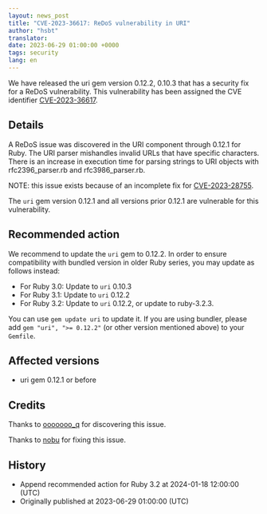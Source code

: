 ```yaml
---
layout: news_post
title: "CVE-2023-36617: ReDoS vulnerability in URI"
author: "hsbt"
translator:
date: 2023-06-29 01:00:00 +0000
tags: security
lang: en
---
```


We have released the uri gem version 0.12.2, 0.10.3 that has a security fix for a ReDoS vulnerability.
This vulnerability has been assigned the CVE identifier [CVE-2023-36617](https://www.cve.org/CVERecord?id=CVE-2023-36617).

## Details

A ReDoS issue was discovered in the URI component through 0.12.1 for Ruby. The URI parser mishandles invalid URLs that have specific characters. There is an increase in execution time for parsing strings to URI objects with rfc2396_parser.rb and rfc3986_parser.rb.

NOTE: this issue exists because of an incomplete fix for [CVE-2023-28755](https://www.ruby-lang.org/en/news/2023/03/28/redos-in-uri-cve-2023-28755/).

The `uri` gem version 0.12.1 and all versions prior 0.12.1 are vulnerable for this vulnerability.

## Recommended action

We recommend to update the `uri` gem to 0.12.2. In order to ensure compatibility with bundled version in older Ruby series, you may update as follows instead:

* For Ruby 3.0: Update to `uri` 0.10.3
* For Ruby 3.1: Update to `uri` 0.12.2
* For Ruby 3.2: Update to `uri` 0.12.2, or update to ruby-3.2.3.

You can use `gem update uri` to update it. If you are using bundler, please add `gem "uri", ">= 0.12.2"` (or other version mentioned above) to your `Gemfile`.

## Affected versions

* uri gem 0.12.1 or before

## Credits

Thanks to [ooooooo_q](https://hackerone.com/ooooooo_q) for discovering this issue.

Thanks to [nobu](https://github.com/nobu) for fixing this issue.

## History

* Append recommended action for Ruby 3.2 at 2024-01-18 12:00:00 (UTC)
* Originally published at 2023-06-29 01:00:00 (UTC)
